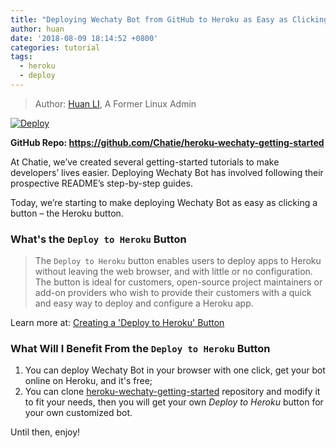 ```yaml
---
title: "Deploying Wechaty Bot from GitHub to Heroku as Easy as Clicking a Button"
author: huan
date: '2018-08-09 18:14:52 +0800'
categories: tutorial
tags:
  - heroku
  - deploy
---
```


> Author: [Huan LI](https://github.com/huan), A Former Linux Admin

[![Deploy](https://www.herokucdn.com/deploy/button.svg)](https://heroku.com/deploy?template=https://github.com/Chatie/heroku-wechaty-getting-started)

**GitHub Repo: <https://github.com/Chatie/heroku-wechaty-getting-started>**

At Chatie, we’ve created several getting-started tutorials to make developers’ lives easier. Deploying Wechaty Bot has involved following their prospective README’s step-by-step guides.

Today, we’re starting to make deploying Wechaty Bot as easy as clicking a button – the Heroku button.

<!--more-->

### What's the `Deploy to Heroku` Button

> The `Deploy to Heroku` button enables users to deploy apps to Heroku without leaving the web browser, and with little or no configuration. The button is ideal for customers, open-source project maintainers or add-on providers who wish to provide their customers with a quick and easy way to deploy and configure a Heroku app.

Learn more at: [Creating a 'Deploy to Heroku' Button](https://devcenter.heroku.com/articles/heroku-button)

### What Will I Benefit From the `Deploy to Heroku` Button

1. You can deploy Wechaty Bot in your browser with one click, get your bot online on Heroku, and it's free;
1. You can clone [heroku-wechaty-getting-started](https://github.com/Chatie/heroku-wechaty-getting-started) repository and modify it to fit your needs, then you will get your own _Deploy to Heroku_ button for your own customized bot.

Until then, enjoy!
